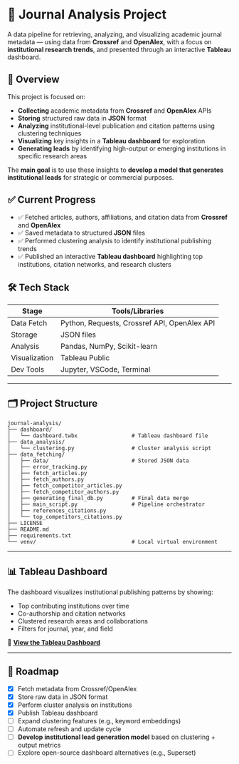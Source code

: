 # 🧠 Journal Analysis Project

A data pipeline for retrieving, analyzing, and visualizing academic journal metadata — using data from **Crossref** and **OpenAlex**, with a focus on **institutional research trends**, and presented through an interactive **Tableau** dashboard.

## 📌 Overview

This project is focused on:
- **Collecting** academic metadata from **Crossref** and **OpenAlex** APIs  
- **Storing** structured raw data in **JSON** format  
- **Analyzing** institutional-level publication and citation patterns using clustering techniques  
- **Visualizing** key insights in a **Tableau dashboard** for exploration  
- **Generating leads** by identifying high-output or emerging institutions in specific research areas

The **main goal** is to use these insights to **develop a model that generates institutional leads** for strategic or commercial purposes.

## ✅ Current Progress

- ✅ Fetched articles, authors, affiliations, and citation data from **Crossref** and **OpenAlex**  
- ✅ Saved metadata to structured **JSON** files  
- ✅ Performed clustering analysis to identify institutional publishing trends  
- ✅ Published an interactive **Tableau dashboard** highlighting top institutions, citation networks, and research clusters  

## 🛠 Tech Stack

| Stage        | Tools/Libraries                             |
|--------------|---------------------------------------------|
| Data Fetch   | Python, Requests, Crossref API, OpenAlex API |
| Storage      | JSON files                                  |
| Analysis     | Pandas, NumPy, Scikit-learn                 |
| Visualization| Tableau Public                              |
| Dev Tools    | Jupyter, VSCode, Terminal                   |

---

## 🗂 Project Structure

```
journal-analysis/
├── dashboard/
│   └── dashboard.twbx                 # Tableau dashboard file
├── data_analysis/
│   └── clustering.py                  # Cluster analysis script
├── data_fetching/
│   ├── data/                          # Stored JSON data
│   ├── error_tracking.py
│   ├── fetch_articles.py
│   ├── fetch_authors.py
│   ├── fetch_competitor_articles.py
│   ├── fetch_competitor_authors.py
│   ├── generating_final_db.py         # Final data merge
│   ├── main_script.py                 # Pipeline orchestrator
│   ├── references_citations.py
│   └── top_competitors_citations.py
├── LICENSE
├── README.md
├── requirements.txt
└── venv/                              # Local virtual environment
```

---

## 📊 Tableau Dashboard

The dashboard visualizes institutional publishing patterns by showing:
- Top contributing institutions over time  
- Co-authorship and citation networks  
- Clustered research areas and collaborations  
- Filters for journal, year, and field  

🔗 [**View the Tableau Dashboard**](https://public.tableau.com/app/profile/paula.feijo.de.medeiros6771/viz/dashboard_17516543242160/Dashboard1)

---

## 🚧 Roadmap

- [x] Fetch metadata from Crossref/OpenAlex  
- [x] Store raw data in JSON format  
- [x] Perform cluster analysis on institutions  
- [x] Publish Tableau dashboard  
- [ ] Expand clustering features (e.g., keyword embeddings)  
- [ ] Automate refresh and update cycle  
- [ ] **Develop institutional lead generation model** based on clustering + output metrics  
- [ ] Explore open-source dashboard alternatives (e.g., Superset)  
